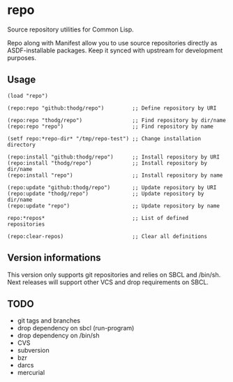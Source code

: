 # repo

Source repository utilities for Common Lisp.

Repo along with Manifest allow you to use source repositories directly as
ASDF-installable packages. Keep it synced with upstream for development
purposes.

## Usage

``` Common-Lisp
(load "repo")

(repo:repo "github:thodg/repo")         ;; Define repository by URI

(repo:repo "thodg/repo")                ;; Find repository by dir/name
(repo:repo "repo")                      ;; Find repository by name

(setf repo:*repo-dir* "/tmp/repo-test") ;; Change installation directory

(repo:install "github:thodg/repo")      ;; Install repository by URI
(repo:install "thodg/repo")             ;; Install repository by dir/name
(repo:install "repo")                   ;; Install repository by name

(repo:update "github:thodg/repo")       ;; Update repository by URI
(repo:update "thodg/repo")              ;; Update repository by dir/name
(repo:update "repo")                    ;; Update repository by name

repo:*repos*                            ;; List of defined repositories

(repo:clear-repos)                      ;; Clear all definitions
```

## Version informations

This version only supports git repositories and relies on SBCL and /bin/sh.
Next releases will support other VCS and drop requirements on SBCL.

## TODO

*   git tags and branches
*   drop dependency on sbcl (run-program)
*   drop dependency on /bin/sh
*   CVS
*   subversion
*   bzr
*   darcs
*   mercurial
